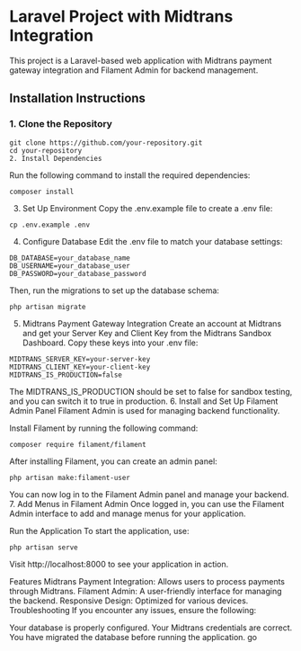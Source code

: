 # Laravel Project with Midtrans Integration

This project is a Laravel-based web application with Midtrans payment gateway integration and Filament Admin for backend management.

## Installation Instructions

### 1. Clone the Repository

```
git clone https://github.com/your-repository.git
cd your-repository
2. Install Dependencies
```
Run the following command to install the required dependencies:

```
composer install
```
3. Set Up Environment
Copy the .env.example file to create a .env file:

```
cp .env.example .env
```
4. Configure Database
Edit the .env file to match your database settings:

```
DB_DATABASE=your_database_name
DB_USERNAME=your_database_user
DB_PASSWORD=your_database_password
```
Then, run the migrations to set up the database schema:

```
php artisan migrate
```
5. Midtrans Payment Gateway Integration
Create an account at Midtrans and get your Server Key and Client Key from the Midtrans Sandbox Dashboard.
Copy these keys into your .env file:
```
MIDTRANS_SERVER_KEY=your-server-key
MIDTRANS_CLIENT_KEY=your-client-key
MIDTRANS_IS_PRODUCTION=false
```
The MIDTRANS_IS_PRODUCTION should be set to false for sandbox testing, and you can switch it to true in production.
6. Install and Set Up Filament Admin Panel
Filament Admin is used for managing backend functionality.

Install Filament by running the following command:
```
composer require filament/filament
```
After installing Filament, you can create an admin panel:

```
php artisan make:filament-user
```
You can now log in to the Filament Admin panel and manage your backend.
7. Add Menus in Filament Admin
Once logged in, you can use the Filament Admin interface to add and manage menus for your application.

Run the Application
To start the application, use:

```
php artisan serve
```
Visit http://localhost:8000 to see your application in action.

Features
Midtrans Payment Integration: Allows users to process payments through Midtrans.
Filament Admin: A user-friendly interface for managing the backend.
Responsive Design: Optimized for various devices.
Troubleshooting
If you encounter any issues, ensure the following:

Your database is properly configured.
Your Midtrans credentials are correct.
You have migrated the database before running the application.
go

